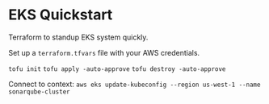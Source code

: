 # EKS Quickstart

Terraform to standup EKS system quickly.

Set up a `terraform.tfvars` file with your AWS credentials.

`tofu init`
`tofu apply -auto-approve`
`tofu destroy -auto-approve`

Connect to context: `aws eks update-kubeconfig --region us-west-1 --name sonarqube-cluster`
